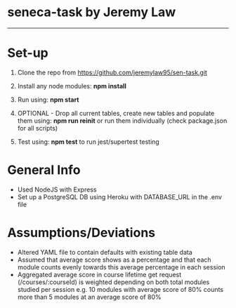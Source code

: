 # seneca-task by Jeremy Law

---

# Set-up

1. Clone the repo from https://github.com/jeremylaw95/sen-task.git

2. Install any node modules: **npm install**

3. Run using: **npm start**

4. OPTIONAL - Drop all current tables, create new tables and populate them using: **npm run reinit** or run them individually (check package.json for all scripts)

5. Test using: **npm test** to run jest/supertest testing

# General Info

- Used NodeJS with Express
- Set up a PostgreSQL DB using Heroku with DATABASE_URL in the .env file

# Assumptions/Deviations

- Altered YAML file to contain defaults with existing table data
- Assumed that average score shows as a percentage and that each module counts evenly towards this average percentage in each session
- Aggregated average score in course lifetime get request (/courses/:courseId) is weighted depending on both total modules studied per session e.g. 10 modules with average score of 80% counts more than 5 modules at an average score of 80%
